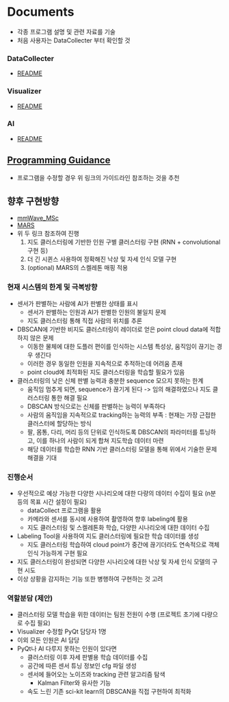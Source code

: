 # Documents
* 각종 프로그램 설명 및 관련 자료를 기술
* 처음 사용자는 DataCollecter 부터 확인할 것

### DataCollecter
* [README](./dataCollect/README.md)

### Visualizer
* [README](./UI/README.md)

### AI
* [README](./ai/README.md)


## [Programming Guidance](./guidance/README.md)
* 프로그램을 수정할 경우 위 링크의 가이드라인 참조하는 것을 추천


## 향후 구현방향
* [mmWave_MSc](https://github.com/AsteriosPar/mmWave_MSc?tab=readme-ov-file)
* [MARS](https://github.com/SizheAn/MARS)
* 위 두 링크 참조하여 진행
    1. 지도 클러스터링에 기반한 인원 구별 클러스터링 구현 (RNN + convolutional 구현 등)
    2. 더 긴 시퀸스 사용하여 정확해진 낙상 및 자세 인식 모델 구현
    3. (optional) MARS의 스켈레톤 매핑 적용

### 현재 시스템의 한계 및 극복방향
* 센서가 판별하는 사람에 AI가 판별한 상태를 표시
    * 센서가 판별하는 인원과 AI가 판별한 인원의 불일치 문제
    * 지도 클러스터링 통해 직접 사람의 위치를 추론
* DBSCAN에 기반한 비지도 클러스터링이 레이더로 얻은 point cloud data에 적합하지 않은 문제
    * 이동한 물체에 대한 도플러 편이를 인식하는 시스템 특성상, 움직임이 끊기는 경우 생긴다
    * 이러한 경우 동일한 인원을 지속적으로 추적하는데 어려움 존재
    * point cloud에 최적화된 지도 클러스터링을 학습할 필요가 있음
* 클러스터링의 낮은 신체 판별 능력과 충분한 sequence 모으지 못하는 한계
    * 움직임 멈추게 되면, sequence가 끊기게 된다 -> 임의 해결하였으나 지도 클러스터링 통한 해결 필요
    * DBSCAN 방식으로는 신체를 판별하는 능력이 부족하다
    * 사람의 움직임을 지속적으로 tracking하는 능력의 부족 : 현재는 가장 근접한 클러스터에 할당하는 방식
    * 팔, 몸통, 다리, 머리 등의 단위로 인식하도록 DBSCAN의 파라미터를 튜닝하고, 이를 하나의 사람이 되게 합쳐 지도학습 데이터 마련
    * 해당 데이터를 학습한 RNN 기반 클러스터링 모델을 통해 위에서 기술한 문제 해결을 기대

### 진행순서
* 우선적으로 예상 가능한 다양한 시나리오에 대한 다량의 데이터 수집이 필요 (n분 등의 목표 시간 설정이 필요)
    * dataCollect 프로그램을 활용
    * 카메라와 센서를 동시에 사용하여 촬영하여 향후 labeling에 활용
    * 지도 클러스터링 및 스켈레톤화 학습, 다양한 시나리오에 대한 데이터 수집
* Labeling Tool을 사용하여 지도 클러스터링에 필요한 학습 데이터를 생성
    * 지도 클러스터링 학습하여 cloud point가 중간에 끊기더라도 연속적으로 객체 인식 가능하게 구현 필요
* 지도 클러스터링이 완성되면 다양한 시나리오에 대한 낙상 및 자세 인식 모델의 구현 시도
* 이상 상황을 감지하는 기능 또한 병행하여 구현하는 것 고려

### 역할분담 (제안)
* 클러스터링 모델 학습을 위한 데이터는 팀원 전원이 수행 (프로젝트 초기에 다량으로 수집 필요)
* Visualizer 수정할 PyQt 담당자 1명
* 이외 모든 인원은 AI 담당
* PyQt나 AI 다루지 못하는 인원이 있다면
    * 클러스터링 이후 자세 판별용 학습 데이터를 수집
    * 공간에 따른 센서 튜닝 정보인 cfg 파일 생성
    * 센서에 들어오는 노이즈와 tracking 관련 알고리즘 탐색
        * Kalman Filter와 유사한 기능
    * 속도 느린 기존 sci-kit learn의 DBSCAN을 직접 구현하여 최적화